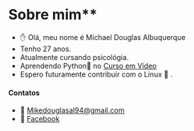 # Sobre mim**



- :hand: Olá, meu nome é Michael Douglas Albuquerque
- Tenho 27 anos.  
- Atualmente cursando psicológia. 
- Aprendendo Python:snake:  no [Curso em Vídeo](https://www.cursoemvideo.com/)
- Espero futuramente contribuir com o  Linux​ :penguin: . 



#### **Contatos**

- :email: Mikedouglasal94@gmail.com
- :speech_balloon: [Facebook](https://www.facebook.com/)



